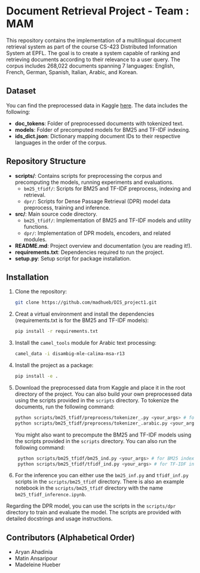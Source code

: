 # Document Retrieval Project - Team : MAM

This repository contains the implementation of a multilingual document retrieval system as part of the course CS-423 Distributed Information System at EPFL. The goal is to create a system capable of ranking and retrieving documents according to their relevance to a user query. The corpus includes 268,022 documents spanning 7 languages: English, French, German, Spanish, Italian, Arabic, and Korean.

## Dataset
You can find the preprocessed data in Kaggle [here](https://www.kaggle.com/datasets/mansarip/dis1-preprocess). The data includes the following:
- **doc_tokens**: Folder of preprocessed documents with tokenized text.
- **models**: Folder of precomputed models for BM25 and TF-IDF indexing.
- **ids_dict.json**: Dictionary mapping document IDs to their respective languages in the order of the corpus.


## Repository Structure
- **scripts/**: Contains scripts for preprocessing the corpus and precomputing the models, running experiments and evaluations.
  - `bm25_tfidf/`: Scripts for BM25 and TF-IDF preprocess, indexing and retrieval.
  - `dpr/`: Scripts for Dense Passage Retrieval (DPR) model data preprocess, training and inference.
- **src/**: Main source code directory.
  - `bm25_tfidf/`: Implementation of BM25 and TF-IDF models and utility functions.
  - `dpr/`: Implementation of DPR models, encoders, and related modules.
- **README.md**: Project overview and documentation (you are reading it!).
- **requirements.txt**: Dependencies required to run the project.
- **setup.py**: Setup script for package installation.

## Installation
1. Clone the repository:
   ```bash
   git clone https://github.com/madhueb/DIS_project1.git
   ```
2. Creat a virtual environment and install the dependencies (requirements.txt is for the BM25 and TF-IDF models):
   ```bash
   pip install -r requirements.txt
   ```
3. Install the `camel_tools` module for Arabic text processing:
   ```bash
   camel_data -i disambig-mle-calima-msa-r13
    ```
4. Install the project as a package:
   ```bash
   pip install -e .
   ```
5. Download the preprocessed data from Kaggle and place it in the root directory of the project. You can also build your own preprocessed data using the scripts provided in the `scripts` directory. To tokenize the documents, run the following command:
   ```bash
   python scripts/bm25_tfidf/preprocess/tokenizer_.py <your_args> # for all languages except Arabic
   python scripts/bm25_tfidf/preprocess/tokenizer_.arabic.py <your_args> # for Arabic
   ```
    You might also want to precompute the BM25 and TF-IDF models using the scripts provided in the `scripts` directory. You can also run the following command:
   ```bash
    python scripts/bm25_tfidf/bm25_ind.py <your_args> # for BM25 indexing
    python scripts/bm25_tfidf/tfidf_ind.py <your_args> # for TF-IDF indexing
    ```
6. For the inference you can either use the `bm25_inf.py` and `tfidf_inf.py` scripts in the `scripts/bm25_tfidf` directory. There is also an example notebook in the `scripts/bm25_tfidf` directory with the name `bm25_tfidf_inference.ipynb`.

Regarding the DPR model, you can use the scripts in the `scripts/dpr` directory to train and evaluate the model. The scripts are provided with detailed docstrings and usage instructions.

## Contributors (Alphabetical Order)
- Aryan Ahadinia
- Matin Ansaripour
- Madeleine Hueber



